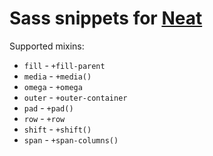 # Sass snippets for [Neat](https://github.com/thoughtbot/neat)

Supported mixins:

- `fill` - `+fill-parent`
- `media` - `+media()`
- `omega` - `+omega`
- `outer` - `+outer-container`
- `pad` - `+pad()`
- `row` - `+row`
- `shift` - `+shift()`
- `span` - `+span-columns()`